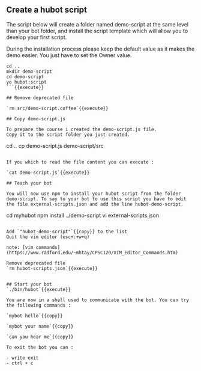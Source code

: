 ## Create a hubot script

The script below will create a folder named demo-script at the same level than your bot folder, and install the script template which will allow you to develop your first script.

During the installation process please keep the default value as it makes the demo easier. You just have to set the Owner value.

```
cd ..
mkdir demo-script
cd demo-script
yo hubot:script
```{{execute}}

## Remove deprecated file

`rm src/demo-script.coffee`{{execute}}

## Copy demo-script.js

To prepare the course i created the demo-script.js file.
Copy it to the script folder you just created.

```
cd ..
cp demo-script.js demo-script/src
```{{execute}}

If you which to read the file content you can execute :

`cat demo-script.js`{{execute}}

## Teach your bot

You will now use npm to install your hubot script from the folder demo-script. To say to your bot to use this script you have to edit the file external-scripts.json and add the line hubot-demo-script.

```
cd myhubot
npm install ../demo-script
vi external-scripts.json
```{{execute}}

Add `"hubot-demo-script"`{{copy}} to the list
Quit the vim editor (esc+:+w+q)

note: [vim commands](https://www.radford.edu/~mhtay/CPSC120/VIM_Editor_Commands.htm)

Remove deprecated file
`rm hubot-scripts.json`{{execute}}


## Start your bot
`./bin/hubot`{{execute}}

You are now in a shell used to communicate with the bot. You can try the following commands :

`mybot hello`{{copy}}

`mybot your name`{{copy}}

`can you hear me`{{copy}}

To exit the bot you can :

- write exit
- ctrl + c